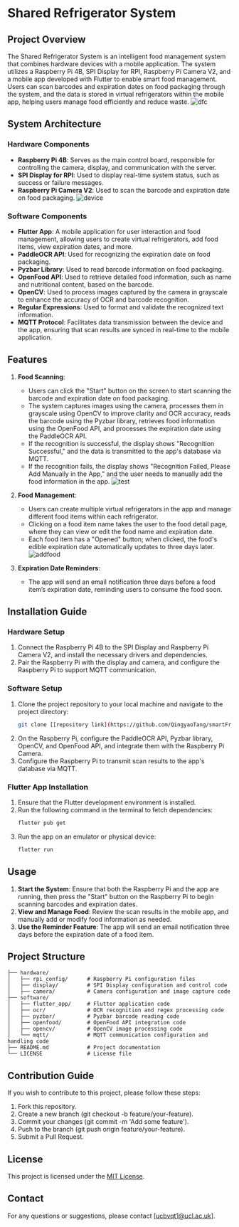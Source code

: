 # Shared Refrigerator System

## Project Overview

The Shared Refrigerator System is an intelligent food management system that combines hardware devices with a mobile application. The system utilizes a Raspberry Pi 4B, SPI Display for RPI, Raspberry Pi Camera V2, and a mobile app developed with Flutter to enable smart food management. Users can scan barcodes and expiration dates on food packaging through the system, and the data is stored in virtual refrigerators within the mobile app, helping users manage food efficiently and reduce waste.
![dfc](https://github.com/QingyaoTang/smartFridge/blob/main/Screenshot%202024-08-28%20at%2009.41.44.png)
## System Architecture

### Hardware Components

- **Raspberry Pi 4B**: Serves as the main control board, responsible for controlling the camera, display, and communication with the server.
- **SPI Display for RPI**: Used to display real-time system status, such as success or failure messages.
- **Raspberry Pi Camera V2**: Used to scan the barcode and expiration date on food packaging.
![device](https://github.com/QingyaoTang/smartFridge/blob/main/1451724815937_.pic.jpg)

### Software Components

- **Flutter App**: A mobile application for user interaction and food management, allowing users to create virtual refrigerators, add food items, view expiration dates, and more.
- **PaddleOCR API**: Used for recognizing the expiration date on food packaging.
- **Pyzbar Library**: Used to read barcode information on food packaging.
- **OpenFood API**: Used to retrieve detailed food information, such as name and nutritional content, based on the barcode.
- **OpenCV**: Used to process images captured by the camera in grayscale to enhance the accuracy of OCR and barcode recognition.
- **Regular Expressions**: Used to format and validate the recognized text information.
- **MQTT Protocol**: Facilitates data transmission between the device and the app, ensuring that scan results are synced in real-time to the mobile application.

## Features

1. **Food Scanning**:
   - Users can click the "Start" button on the screen to start scanning the barcode and expiration date on food packaging.
   - The system captures images using the camera, processes them in grayscale using OpenCV to improve clarity and OCR accuracy, reads the barcode using the Pyzbar library, retrieves food information using the OpenFood API, and processes the expiration date using the PaddleOCR API.
   - If the recognition is successful, the display shows "Recognition Successful," and the data is transmitted to the app's database via MQTT.
   - If the recognition fails, the display shows "Recognition Failed, Please Add Manually in the App," and the user needs to manually add the food information in the app.
![test](https://github.com/QingyaoTang/smartFridge/blob/main/1431724815932_.pic.jpg)

2. **Food Management**:
   - Users can create multiple virtual refrigerators in the app and manage different food items within each refrigerator.
   - Clicking on a food item name takes the user to the food detail page, where they can view or edit the food name and expiration date.
   - Each food item has a "Opened" button; when clicked, the food's edible expiration date automatically updates to three days later.
![addfood](https://github.com/QingyaoTang/smartFridge/blob/main/1531724815956_.pic.jpg)

3. **Expiration Date Reminders**:
   - The app will send an email notification three days before a food item’s expiration date, reminding users to consume the food soon.

## Installation Guide

### Hardware Setup

1. Connect the Raspberry Pi 4B to the SPI Display and Raspberry Pi Camera V2, and install the necessary drivers and dependencies.
2. Pair the Raspberry Pi with the display and camera, and configure the Raspberry Pi to support MQTT communication.

### Software Setup

1. Clone the project repository to your local machine and navigate to the project directory:
   ```bash
   git clone [[repository link](https://github.com/QingyaoTang/smartFridge)]
2. On the Raspberry Pi, configure the PaddleOCR API, Pyzbar library, OpenCV, and OpenFood API, and integrate them with the Raspberry Pi Camera.
3. Configure the Raspberry Pi to transmit scan results to the app's database via MQTT.

### Flutter App Installation

1. Ensure that the Flutter development environment is installed.
2. Run the following command in the terminal to fetch dependencies:
   ```bash
   flutter pub get
   ```
3. Run the app on an emulator or physical device:
   ```bash
   flutter run
   ```

## Usage

1. **Start the System**: Ensure that both the Raspberry Pi and the app are running, then press the "Start" button on the Raspberry Pi to begin scanning barcodes and expiration dates.
2. **View and Manage Food**: Review the scan results in the mobile app, and manually add or modify food information as needed.
3. **Use the Reminder Feature**: The app will send an email notification three days before the expiration date of a food item.

## Project Structure

```plaintext
├── hardware/
│   ├── rpi_config/      # Raspberry Pi configuration files
│   ├── display/         # SPI Display configuration and control code
│   ├── camera/          # Camera configuration and image capture code
├── software/
│   ├── flutter_app/     # Flutter application code
│   ├── ocr/             # OCR recognition and regex processing code
│   ├── pyzbar/          # Pyzbar barcode reading code
│   ├── openfood/        # OpenFood API integration code
│   ├── opencv/          # OpenCV image processing code
│   └── mqtt/            # MQTT communication configuration and handling code
├── README.md            # Project documentation
└── LICENSE              # License file
```

## Contribution Guide

If you wish to contribute to this project, please follow these steps:

1. Fork this repository.
2. Create a new branch (git checkout -b feature/your-feature).
3. Commit your changes (git commit -m 'Add some feature').
4. Push to the branch (git push origin feature/your-feature).
5. Submit a Pull Request.

## License

This project is licensed under the [MIT License](LICENSE).

## Contact

For any questions or suggestions, please contact [ucbvqt1@ucl.ac.uk].
